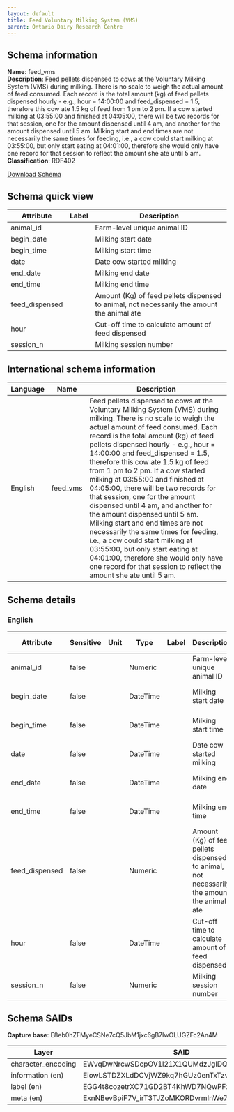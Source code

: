 ```yaml
---
layout: default  
title: Feed Voluntary Milking System (VMS) 
parent: Ontario Dairy Research Centre 
---
```


## Schema information

**Name**: feed_vms  
**Description**: Feed pellets dispensed to cows at the Voluntary Milking System (VMS) during milking. There is no scale to weigh the actual amount of feed consumed. Each record is the total amount (kg) of feed pellets dispensed hourly - e.g., hour = 14:00:00 and feed_dispensed = 1.5, therefore this cow ate 1.5 kg of feed from 1 pm to 2 pm. If a cow started milking at 03:55:00 and finished at 04:05:00, there will be two records for that session, one for the amount dispensed until 4 am, and another for the amount dispensed until 5 am. Milking start and end times are not necessarily the same times for feeding, i.e., a cow could start milking at 03:55:00, but only start eating at 04:01:00, therefore she would only have one record for that session to reflect the amount she ate until 5 am.  
**Classification**: RDF402  

[Download Schema](Schema_Feed_VMS.zip)

## Schema quick view

| Attribute | Label | Description |
| --- | --- | --- |
| animal_id |  | Farm-level unique animal ID |
| begin_date |  | Milking start date |
| begin_time |  | Milking start time |
| date |  | Date cow started milking |
| end_date |  | Milking end date |
| end_time |  | Milking end time |
| feed_dispensed |  | Amount (Kg) of feed pellets dispensed to animal, not necessarily the amount the animal ate |
| hour |  | Cut-off time to calculate amount of feed dispensed |
| session_n |  | Milking session number |

## International schema information

| Language | Name | Description |
| --- | --- | --- |
| English | feed_vms | Feed pellets dispensed to cows at the Voluntary Milking System (VMS) during milking. There is no scale to weigh the actual amount of feed consumed. Each record is the total amount (kg) of feed pellets dispensed hourly - e.g., hour = 14:00:00 and feed_dispensed = 1.5, therefore this cow ate 1.5 kg of feed from 1 pm to 2 pm. If a cow started milking at 03:55:00 and finished at 04:05:00, there will be two records for that session, one for the amount dispensed until 4 am, and another for the amount dispensed until 5 am. Milking start and end times are not necessarily the same times for feeding, i.e., a cow could start milking at 03:55:00, but only start eating at 04:01:00, therefore she would only have one record for that session to reflect the amount she ate until 5 am. |

## Schema details

### English

| Attribute | Sensitive | Unit | Type | Label | Description | List | Character encoding |
| --- | --- | --- | --- | --- | --- | --- | --- |
| animal_id | false |  | Numeric |  | Farm-level unique animal ID | Not a list | utf-8 |
| begin_date | false |  | DateTime |  | Milking start date | Not a list | utf-8 |
| begin_time | false |  | DateTime |  | Milking start time | Not a list | utf-8 |
| date | false |  | DateTime |  | Date cow started milking | Not a list | utf-8 |
| end_date | false |  | DateTime |  | Milking end date | Not a list | utf-8 |
| end_time | false |  | DateTime |  | Milking end time | Not a list | utf-8 |
| feed_dispensed | false |  | Numeric |  | Amount (Kg) of feed pellets dispensed to animal, not necessarily the amount the animal ate | Not a list | utf-8 |
| hour | false |  | DateTime |  | Cut-off time to calculate amount of feed dispensed | Not a list | utf-8 |
| session_n | false |  | Numeric |  | Milking session number | Not a list | utf-8 |

## Schema SAIDs

**Capture base**: E8eb0hZFMyeCSNe7cQ5JbM1jxc6gB7IwOLUGZFc2An4M

| Layer | SAID |
| --- | --- |
| character_encoding | EWvqDwNrcwSDcpOV1l21X1QUMdzJglDQxlF_hDqfzui4 |
| information (en) | EiowLSTDZXLdDCVjWZ9kq7hGUz0enTxTzwYZCswcsu7w |
| label (en) | EGG4t8cozetrXC71GD2BT4KhWD7NQwPFzCohXSYkAGG8 |
| meta (en) | ExnNBevBpiF7V_irT3TJZoMKORDvrmInWe7O0E8ckEeQ |
